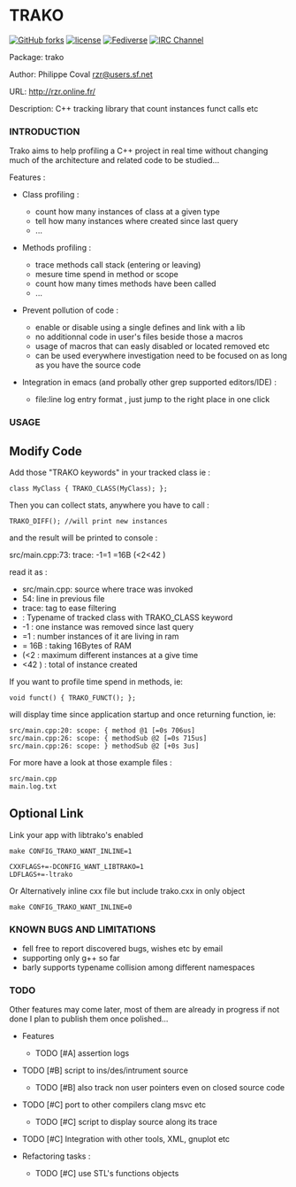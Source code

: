 # TRAKO #

[![GitHub forks](
https://img.shields.io/github/forks/rzr/trako.svg?style=social&label=Fork&maxAge=2592000
)](
https://GitHub.com/rzr/trako/network/
)
[![license](
https://img.shields.io/badge/license-LGPL-3p.svg
)](LGPL-3p)
[![Fediverse](
https://img.shields.io/mastodon/follow/279303?domain=https%3A%2F%2Fmastodon.social&style=social
)](
https://mastodon.social/@rzr/104472726388678528#Trako#
)
[![IRC Channel](
https://img.shields.io/badge/chat-on%20freenode-brightgreen.svg
)](
https://kiwiirc.com/client/irc.freenode.net/#iot
)

Package: trako

Author: Philippe Coval <rzr@users.sf.net>

URL: http://rzr.online.fr/

Description: C++ tracking library that count instances funct calls etc


### INTRODUCTION ###

Trako aims to help profiling a C++ project in real time
without changing much of the architecture and related code to be studied...

Features :

* Class profiling :
    + count how many instances of class at a given type
    + tell how many instances where created since last query
    + ...

* Methods profiling :
    + trace methods call stack (entering or leaving)
    + mesure time spend in method or scope
    + count how many times methods have been called
    + ...

* Prevent pollution of code :
    + enable or disable using a single defines and link with a lib 
    + no additionnal code in user's files beside those a macros
    + usage of macros that can easly disabled or located removed etc
    + can be used everywhere investigation need to be focused on
      as long as you have the source code

* Integration in emacs (and probally other grep supported editors/IDE) :
    + file:line log entry format , just jump to the right place in one click


### USAGE ###


## Modify Code ##

Add those "TRAKO keywords" in your tracked class ie :

    class MyClass { TRAKO_CLASS(MyClass); };


Then you can collect stats, anywhere you have to call :

    TRAKO_DIFF(); //will print new instances


and the result will be printed to console :

   src/main.cpp:73: trace: <MyClass> -1=1 =16B (<2<42 )

read it as :

* src/main.cpp: source where trace was invoked
* 54: line in previous file
* trace: tag to ease filtering
* <MyClass> : Typename of tracked class with TRAKO_CLASS keyword
* -1 : one instance was removed since last query
* =1 : number instances of it are living in ram
* = 16B  : taking 16Bytes of RAM
* (<2 : maximum different instances at a give time
* <42 ) : total of instance created


If you want to profile time spend in methods, ie:

    void funct() { TRAKO_FUNCT(); };

will display time since application startup and once returning function, ie:

    src/main.cpp:20: scope: { method @1 [=0s 706us]
    src/main.cpp:26: scope: { methodSub @2 [=0s 715us]
    src/main.cpp:26: scope: } methodSub @2 [+0s 3us]

For more have a look at those example files :

    src/main.cpp
    main.log.txt


## Optional Link ##

Link your app with libtrako's enabled

    make CONFIG_TRAKO_WANT_INLINE=1

    CXXFLAGS+=-DCONFIG_WANT_LIBTRAKO=1
    LDFLAGS+=-ltrako

Or Alternatively inline cxx file but include trako.cxx in only object

    make CONFIG_TRAKO_WANT_INLINE=0


### KNOWN BUGS AND LIMITATIONS ###

* fell free to report discovered bugs, wishes etc by email
* supporting only g++ so far
* barly supports typename collision among different namespaces


### TODO ###

Other features may come later,
most of them are already in progress if not done
I plan to publish them once polished...

* Features
  * TODO [#A] assertion logs
* TODO [#B] script to ins/des/intrument source
  * TODO [#B] also track non user pointers even on closed source code
* TODO [#C] port to other compilers clang msvc etc
  * TODO [#C] script to display source along its trace
* TODO [#C] Integration with other tools, XML, gnuplot etc

* Refactoring tasks : 
  * TODO [#C] use STL's functions objects
